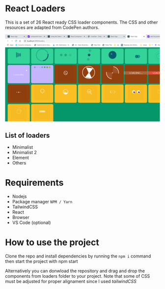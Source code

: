# React Loaders

This is a set of 26  React ready CSS loader components. The CSS and other resources are adapted from CodePen authors.
 
 <img src="./loaders.png" alt="Loaders"/>

## List of loaders

* Minimalist
* Minimalist 2
* Element
* Others
# Requirements

* Nodejs
* Package manager `NPM / Yarn`
* TailwindCSS
* React
* Browser
* VS Code (optional)
# How to use the project

Clone the repo and install dependencies by running the `npm i` command then start the project with npm start

Alternatively you can donwload the repository and drag and drop the components from loaders folder to your project. Note that some of CSS must be adjusted for proper alignament since I used *tailwindCSS*
